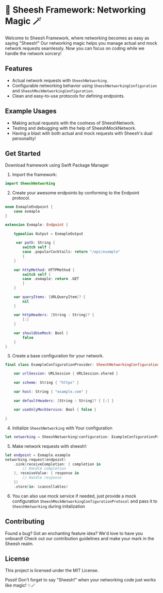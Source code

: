 # 🚀 Sheesh Framework: Networking Magic 🪄

Welcome to Sheesh Framework, where networking becomes as easy as saying "Sheesh!" Our networking magic helps you manage actual and mock network requests seamlessly. Now you can focus on coding while we handle the network sorcery!

## Features

- Actual network requests with `SheeshNetworking`.
- Configurable networking behavior using `SheeshNetworkingConfiguration` and `SheeshMockNetworkingConfiguration`.
- Clean and easy-to-use protocols for defining endpoints.

## Example Usages

- Making actual requests with the coolness of SheeshNetwork.
- Testing and debugging with the help of SheeshMockNetwork.
- Having a blast with both actual and mock requests with Sheesh's dual personality!


## Get Started

Download framework using Swift Package Manager

1. Import the framework:

```swift
import SheeshNetworking
```

2. Create your awesome endpoints by conforming to the Endpoint protocol.

```swift
enum ExmapleEndpoint {
    case exmaple 
}

extension Exmaple: Endpoint {
    
    typealias Output = ExmapleOutput
    
     var path: String {
        switch self {
        case .popularCocktails: return "/api/example"
        }
    }
    
    var httpMethod: HTTPMethod {
        switch self {
        case .exmaple: return .GET
        }
    }
    
    var queryItems: [URLQueryItem]? {
        nil
    }
    
    var httpHeaders: [String : String]? {
        [:]
    }
    
    var shouldUseMock: Bool {
        false
    }
}
```

3. Create a base configuration for your network. 

```swift
final class ExampleConfigurationProvider: SheeshNetworkingConfigurationProtocol {

    var urlSession: URLSession { URLSession.shared }
    
    var scheme: String { "https" }
    
    var host: String { "example.com" }
    
    var defaultHeaders: [String : String]? { [:] }
    
    var useOnlyMockService: Bool { false }
    
}
```

4. Initialize `SheeshNetworking` with Your configuration

```swift
let networking = SheeshNetworking(configuration: ExampleConfigurationProvider())
```

5. Make network requests with sheesh!:

```swift
let endpoint = Exmaple.example
networking.request(endpoint)
    .sink(receiveCompletion: { completion in
        // Handle completion
    }, receiveValue: { response in
        // Handle response
    })
    .store(in: &cancellables)
```

6. You can also use mock service if needed, just provide a mock configuration `SheeshMockNetworkingConfigurationProtocol` and pass it to `SheeshNetworking` during initalization 

## Contributing

Found a bug? Got an enchanting feature idea? We'd love to have you onboard! Check out our contribution guidelines and make your mark in the Sheesh realm.

## License

This project is licensed under the MIT License.


Pssst! Don't forget to say "Sheesh!" when your networking code just works like magic! ✨🪄
